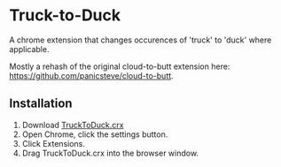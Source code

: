 Truck-to-Duck
=============

A chrome extension that changes occurences of 'truck' to 'duck' where applicable.

Mostly a rehash of the original cloud-to-butt extension here: https://github.com/panicsteve/cloud-to-butt.

Installation
------------

1. Download [TruckToDuck.crx](https://github.com/senorpantalones/truck-to-duck/raw/master/TruckToDuck.crx)
2. Open Chrome, click the settings button.
3. Click Extensions.
4. Drag TruckToDuck.crx into the browser window.